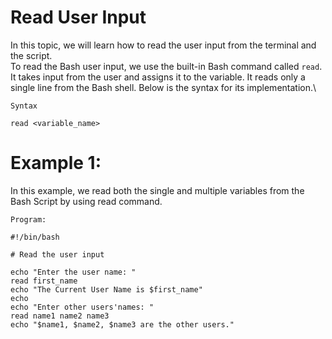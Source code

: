 # Read User Input
In this topic, we will learn how to read the user input from the terminal and the script.\
To read the Bash user input, we use the built-in Bash command called `read`. It takes input from the user and assigns it to the variable. It reads only a single line from the Bash shell. Below is the syntax for its implementation.\

 `Syntax`

```
read <variable_name> 
```
# Example 1:
In this example, we read both the single and multiple variables from the Bash Script by using read command.

`Program:`

```
#!/bin/bash 

# Read the user input   
  
echo "Enter the user name: "  
read first_name  
echo "The Current User Name is $first_name"  
echo  
echo "Enter other users'names: "  
read name1 name2 name3  
echo "$name1, $name2, $name3 are the other users."  
```